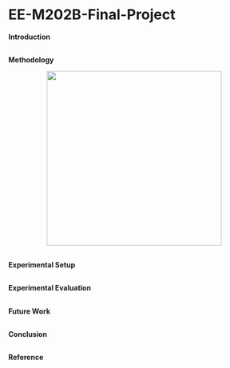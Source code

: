 # EE-M202B-Final-Project

**Introduction**

##



**Methodology**

<p align="center">
  <img src="https://cloud.githubusercontent.com/assets/22850278/24138603/17d2e5e0-0dd6-11e7-9e12-df5e0b3af57c.png" width="350"/>
</p>

##



**Experimental Setup**

##


**Experimental Evaluation**

##


**Future Work**

##



**Conclusion**

##


**Reference** 

##
